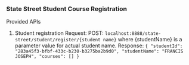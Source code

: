 ### State Street Student Course Registration

Provided APIs
1. Student registration
   Request: POST: `localhost:8888/state-street/student/register/{student name}` where {studentName} is a parameter 
   value for actual student name.
   Response: `{
   "studentId": "283a45f3-bfbf-433c-b230-b3275ba2b9d0",
   "studentName": "FRANCIS JOSEPH",
   "courses": []
   }`